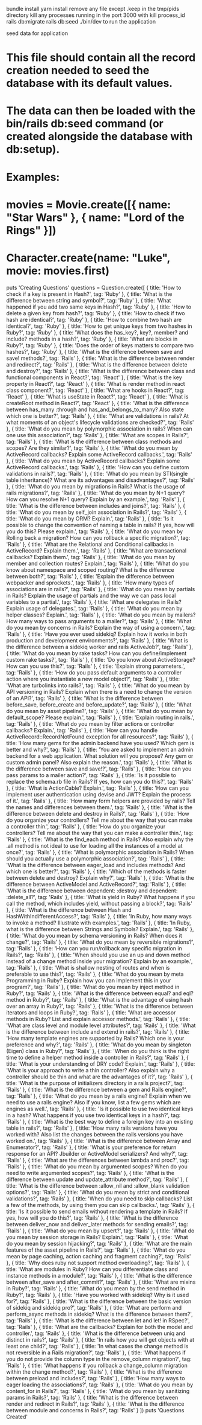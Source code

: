 bundle install
yarn install
remove any file except .keep in the tmp/pids directory
kill any processes running in the port 3000 with kill process_id
rails db:migrate
rails db:seed
./bin/dev to run the application

seed data for application

# This file should contain all the record creation needed to seed the database with its default values.

# The data can then be loaded with the bin/rails db:seed command (or created alongside the database with db:setup).

#

# Examples:

#

# movies = Movie.create([{ name: "Star Wars" }, { name: "Lord of the Rings" }])

# Character.create(name: "Luke", movie: movies.first)

puts 'Creating Questions'
questions = Question.create([
{
title: 'How to check if a key is present in Hash?',
tag: 'Ruby'
},
{
title: 'What is the difference between string and symbol?',
tag: 'Ruby'
},
{
title: 'What happened if you add two same keys in Hash?',
tag: 'Ruby'
},
{
title: 'How to delete a given key from hash?',
tag: 'Ruby'
},
{
title: 'How to check if two hash are identical?',
tag: 'Ruby'
},
{
title: 'How to combine two hash are identical?',
tag: 'Ruby'
},
{
title: 'How to get unique keys from two hashes in Ruby?',
tag: 'Ruby'
},
{
title: 'What does the has_key?, key?, member? and include? methods in a hash?',
tag: 'Ruby'
},
{
title: 'What are blocks in Ruby?',
tag: 'Ruby'
},
{
title: 'Does the order of keys matters to compare two hashes?',
tag: 'Ruby'
},
{
title: 'What is the difference between save and save! methods?',
tag: 'Rails'
},
{
title: 'What is the difference between render and redirect?',
tag: 'Rails'
},
{
title: 'What is the difference between delete and destroy?',
tag: 'Rails'
},
{
title: 'What is the difference between class and functional components in React?',
tag: 'React'
},
{
title: 'What is the key property in React?',
tag: 'React'
},
{
title: 'What is render method in react class component?',
tag: 'React'
},
{
title: 'What are hooks in React?',
tag: 'React'
},
{
title: 'What is useState in React?',
tag: 'React'
},
{
title: 'What is createRoot method in React?',
tag: 'React'
},
{
title: 'What is the difference between has_many :through and has_and_belongs_to_many? Also state which one is better?',
tag: 'Rails'
},
{
title: "What are validations in rails? At what moments of an object's lifecycle validations are checked?",
tag: 'Rails'
},
{
title: 'What do you mean by polymorphic association in rails? When can one use this association?',
tag: 'Rails'
},
{
title: 'What are scopes in Rails?',
tag: 'Rails'
},
{
title: 'What is the difference between class methods and scopes? Are they similar?',
tag: 'Rails'
},
{
title: 'What do you mean by ActiveRecord callbacks? Explain some ActiveRecord callbacks.',
tag: 'Rails'
},
{
title: 'What do you mean by ActiveRecord callbacks? Explain some ActiveRecord callbacks.',
tag: 'Rails'
},
{
title: 'How can you define custom validations in rails?',
tag: 'Rails'
},
{
title: 'What do you mean by STI(single table inheritance)? What are its advantages and disadvantages?',
tag: 'Rails'
},
{
title: 'What do you mean by migrations in Rails? What is the usage of rails migrations?',
tag: 'Rails'
},
{
title: 'What do you mean by N+1 query? How can you resolve N+1 query? Explain by an example.',
tag: 'Rails'
},
{
title: 'What is the difference between includes and joins?',
tag: 'Rails'
},
{
title: 'What do you mean by self_join association in Rails?',
tag: 'Rails'
},
{
title: 'What do you mean by ORM? Explain.',
tag: 'Rails'
},
{
title: 'Is it possible to change the convention of naming a table in rails? If yes, how will you do this? Please explain.',
tag: 'Rails'
},
{
title: 'What do you mean by Rolling back a migration? How can you rollback a specific migration?',
tag: 'Rails'
},
{
title: 'What are the Relational and Conditional callbacks in ActiveRecord? Explain them.',
tag: 'Rails'
},
{
title: 'What are transactional callbacks? Explain them.',
tag: 'Rails'
},
{
title: 'What do you mean by member and collection routes? Explain.',
tag: 'Rails'
},
{
title: 'What do you know about namespace and scoped routing? What is the difference between both?',
tag: 'Rails'
},
{
title: 'Explain the difference between webpacker and sprockets.',
tag: 'Rails'
},
{
title: 'How many types of associations are in rails?',
tag: 'Rails'
},
{
title: 'What do you mean by partials in Rails? Explain the usage of partials and the way we can pass local variables to a partial.',
tag: 'Rails'
},
{
title: 'What are delegates in Rails? Explain usage of delegates.',
tag: 'Rails'
},
{
title: 'What do you mean by helper classes? Explain.',
tag: 'Rails'
},
{
title: 'What do you mean by mailers? How many ways to pass arguments to a mailer?',
tag: 'Rails'
},
{
title: 'What do you mean by concerns in Rails? Explain the way of using a concern.',
tag: 'Rails'
},
{
title: 'Have you ever used sidekiq? Explain how it works in both production and development environments?',
tag: 'Rails'
},
{
title: 'What is the difference between a sidekiq worker and rails ActiveJob?',
tag: 'Rails'
},
{
title: 'What do you mean by rake tasks? How can you define/implement custom rake tasks?',
tag: 'Rails'
},
{
title: 'Do you know about ActiveStorage? How can you use this?',
tag: 'Rails'
},
{
title: 'Explain strong parameters.',
tag: 'Rails'
},
{
title: 'How do you pass default arguments to a controller action where you instantiate a new model object?',
tag: 'Rails'
},
{
title: 'What are turbolinks into rails?',
tag: 'Rails'
},
{
title: 'What do you mean by API versioning in Rails? Explain when there is a need to change the version of an API?',
tag: 'Rails'
},
{
title: 'What is the difference between before_save, before_create and before_update?',
tag: 'Rails'
},
{
title: 'What do you mean by asset pipeline?',
tag: 'Rails'
},
{
title: 'What do you mean by default_scope? Please explain.',
tag: 'Rails'
},
{
title: 'Explain routing in rails.',
tag: 'Rails'
},
{
title: 'What do you mean by filter actions or controller callbacks? Explain.',
tag: 'Rails'
},
{
title: 'How can you handle ActiveRecord::RecordNotFound exception for all resources?',
tag: 'Rails'
},
{
title: 'How many gems for the admin backend have you used? Which gem is better and why?',
tag: 'Rails'
},
{
title: 'You are asked to implement an admin backend for a web application. What solution will you propose? Any gem or custom admin panel? Also explain the reason.',
tag: 'Rails'
},
{
title: 'What is the difference between save and save!?',
tag: 'Rails'
},
{
title: 'How can you pass params to a mailer action?',
tag: 'Rails'
},
{
title: 'Is it possible to replace the schema.rb file in Rails? If yes, how can you do this?',
tag: 'Rails'
},
{
title: 'What is ActionCable? Explain.',
tag: 'Rails'
},
{
title: 'How can you implement user authentication using devise and JWT? Explain the process of it.',
tag: 'Rails'
},
{
title: 'How many form helpers are provided by rails? Tell the names and differences between them.',
tag: 'Rails'
},
{
title: 'What is the difference between delete and destroy in Rails?',
tag: 'Rails'
},
{
title: 'How do you organize your controllers? Tell me about the way that you can make a controller thin.',
tag: 'Rails'
},
{
title: 'How do you organize your controllers? Tell me about the way that you can make a controller thin.',
tag: 'Rails'
},
{
title: 'What is the find_each method in Rails? Also explain why the .all method is not ideal to use for loading all the instances of a model at once?',
tag: 'Rails'
},
{
title: 'What is polymorphic association in Rails? When should you actually use a polymorphic association?',
tag: 'Rails'
},
{
title: 'What is the difference between eager_load and includes methods? And which one is better?',
tag: 'Rails'
},
{
title: 'Which of the methods is faster between delete and destroy? Explain why?',
tag: 'Rails'
},
{
title: 'What is the difference between ActiveModel and ActiveRecord?',
tag: 'Rails'
},
{
title: 'What is the difference between dependent: :destroy and dependent: :delete_all?',
tag: 'Rails'
},
{
title: 'What is yield in Ruby? What happens if you call the method, which includes yield, without passing a block?',
tag: 'Rails'
},
{
title: 'What is the difference between Hash and HashWithIndifferentAccess?',
tag: 'Rails'
},
{
title: 'In Ruby, how many ways to invoke a method? Illustrate with examples.',
tag: 'Rails'
},
{
title: 'In Ruby, what is the difference between Strings and Symbols? Explain.',
tag: 'Rails'
},
{
title: 'What do you mean by schema versioning in Rails? When does it change?',
tag: 'Rails'
},
{
title: 'What do you mean by reversible migrations?',
tag: 'Rails'
},
{
title: 'How can you run/rollback any specific migration in Rails?',
tag: 'Rails'
},
{
title: 'When should you use an up and down method instead of a change method inside your migration? Explain by an example.',
tag: 'Rails'
},
{
title: 'What is shallow nesting of routes and when is preferable to use this?',
tag: 'Rails'
},
{
title: 'What do you mean by meta Programming in Ruby? Explain how you can implement this in your program?',
tag: 'Rails'
},
{
title: 'What do you mean by inject method in Ruby?',
tag: 'Rails'
},
{
title: 'What is the difference between equal? and eql? method in Ruby?',
tag: 'Rails'
},
{
title: 'What is the advantage of using hash over an array in Ruby?',
tag: 'Rails'
},
{
title: 'What is the difference between iterators and loops in Ruby?',
tag: 'Rails'
},
{
title: 'What are accessor methods in Ruby? List and explain accessor methods.',
tag: 'Rails'
},
{
title: 'What are class level and module level attributes?',
tag: 'Rails'
},
{
title: 'What is the difference between include and extend in rails?',
tag: 'Rails'
},
{
title: 'How many template engines are supported by Rails? Which one is your preference and why?',
tag: 'Rails'
},
{
title: 'What do you mean by singleton (Eigen) class in Ruby?',
tag: 'Rails'
},
{
title: 'When do you think is the right time to define a helper method inside a controller in Rails?',
tag: 'Rails'
},
{
title: 'What is your understanding of DRY code? Explain.',
tag: 'Rails'
},
{
title: 'What is your approach to write a thin controller? Also explain why a controller should be thin and what are the advantages of it?',
tag: 'Rails'
},
{
title: 'What is the purpose of initializers directory in a rails project?',
tag: 'Rails'
},
{
title: 'What is the difference between a gem and Rails engine?',
tag: 'Rails'
},
{
title: 'What do you mean by a rails engine? Explain when we need to use a rails engine? Also if you know, list a few gems which are engines as well.',
tag: 'Rails'
},
{
title: 'Is it possible to use two identical keys in a hash? What happens if you use two identical keys in a hash?',
tag: 'Rails'
},
{
title: 'What is the best way to define a foreign key into an existing table in rails?',
tag: 'Rails'
},
{
title: 'How many rails versions have you worked with? Also list the changes between the rails versions you have worked on.',
tag: 'Rails'
},
{
title: 'What is the difference between Array and Enumerator?',
tag: 'Rails'
},
{
title: 'What is your preference for return response for an API? Jbuilder or ActiveModel serializers? And why?',
tag: 'Rails'
},
{
title: 'What are the differences between lambda and proc?',
tag: 'Rails'
},
{
title: 'What do you mean by argumented scopes? When do you need to write argumented scopes?',
tag: 'Rails'
},
{
title: 'What is the difference between update and update_attribute method?',
tag: 'Rails'
},
{
title: 'What is the difference between :allow_nil and :allow_blank validation options?',
tag: 'Rails'
},
{
title: 'What do you mean by strict and conditional validations?',
tag: 'Rails'
},
{
title: 'When do you need to skip callbacks? List a few of the methods, by using them you can skip callbacks.',
tag: 'Rails'
},
{
title: 'Is it possible to send emails without rendering a template in Rails? If yes, how will you do this?',
tag: 'Rails'
},
{
title: 'What is the difference between deliver_now and deliver_later methods for sending emails?',
tag: 'Rails'
},
{
title: 'What do you mean by upsert?',
tag: 'Rails'
},
{
title: 'What do you mean by session storage in Rails? Explain.',
tag: 'Rails'
},
{
title: 'What do you mean by session hijacking?',
tag: 'Rails'
},
{
title: 'What are the main features of the asset pipeline in Rails?',
tag: 'Rails'
},
{
title: 'What do you mean by page caching, action caching and fragment caching?',
tag: 'Rails'
},
{
title: 'Why does ruby not support method overloading?',
tag: 'Rails'
},
{
title: 'What are modules in Ruby? How can you differentiate class and instance methods in a module?',
tag: 'Rails'
},
{
title: 'What is the difference between after_save and after_commit?',
tag: 'Rails'
},
{
title: 'What are mixins in Ruby?',
tag: 'Rails'
},
{
title: 'What do you mean by the send method in Ruby?',
tag: 'Rails'
},
{
title: 'Have you worked with sidekiq? Why is it used for?',
tag: 'Rails'
},
{
title: 'What is the difference between the basic version of sidekiq and sidekiq pro?',
tag: 'Rails'
},
{
title: 'What are perform and perform_async methods in sidekiq? What is the difference between them?',
tag: 'Rails'
},
{
title: 'What is the difference between let and let! in RSpec?',
tag: 'Rails'
},
{
title: 'What are the callbacks? Explain for both the model and controller.',
tag: 'Rails'
},
{
title: 'What is the difference between uniq and distinct in rails?',
tag: 'Rails'
},
{
title: 'In rails how you will get objects with at least one child?',
tag: 'Rails'
},
{
title: 'In what cases the change method is not reversible in a Rails migration?',
tag: 'Rails'
},
{
title: 'What happens if you do not provide the column type in the remove_column migration?',
tag: 'Rails'
},
{
title: 'What happens if you rollback a change_column migration within the change method?',
tag: 'Rails'
},
{
title: 'What is the difference between preload and includes?',
tag: 'Rails'
},
{
title: 'How many ways to eager loading the associations?',
tag: 'Rails'
},
{
title: 'What do you mean by content_for in Rails?',
tag: 'Rails'
},
{
title: 'What do you mean by sanitizing params in Rails?',
tag: 'Rails'
},
{
title: 'What is the difference between render and redirect in Rails?',
tag: 'Rails'
},
{
title: 'What is the difference between module and concerns in Rails?',
tag: 'Rails'
}
])
puts 'Questions Created'
